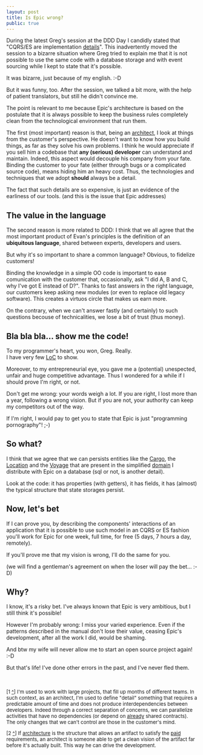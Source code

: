```yaml
---
layout: post
title: Is Epic wrong?
public: true
---
```

<a name="detail-fn-back"></a>
During the latest Greg's session at the DDD Day I candidly stated that
"CQRS/ES are implementation [details][detail-fn]". This inadvertently moved the
session to a bizarre situation where Greg tried to explain me that it is not
possible to use the same code with a database storage and with event sourcing
while I kept to state that it's possible.

It was bizarre, just because of my english. :-D

But it was funny, too. After the session, we talked a bit more, with the help
of patient translators, but still he didn't convince me.

The point is relevant to me because Epic's architecture is based on the
postulate that it is always possible to keep the business
rules completely clean from the technological environment that run them.

<a name="arc-fn-back"></a>
The first (most important) reason is that, being
an [architect][arc-fn], I look at things from the customer's perspective.
He doesn't want to know how you build things, as far as they solve his
own problems.
I think he would appreciate if you sell him a codebase
that **any (serious) developer** can understand and maintain.
Indeed, this aspect would decouple his company from your fate.
Binding the customer to your fate (either through bugs or a complicated
source code), means hiding him an heavy cost.
Thus, the technologies and techniques that we adopt **should** always
be a detail.

The fact that such details are so expensive, is just an evidence of the
earliness of our tools. (and this is the issue that Epic addresses)

The value in the language
-------------------------
The second reason is more related to DDD: I think that we all agree that the
most important product of Evan's principles is the definition of an
**ubiquitous language**, shared between experts, developers and users.

But why it's so important to share a common language? Obvious, to fidelize
customers!

Binding the knowledge in a simple OO code is important to ease comunication 
with the customer that, occasionally, ask "I did A, B and C, why I've got E 
instead of D?". Thanks to fast answers in the right language, our customers 
keep asking new modules (or even to replace old legacy software). 
This creates a virtuos circle that makes us earn more.

On the contrary, when we can't answer fastly (and certainly) to such questions 
becouse of technicalities, we lose a bit of trust (thus money).

Bla bla bla... show me the code!
--------------------------------
To my programmer's heart, you won, Greg. Really.   
I have very few [LoC][epic-code] to show.

Moreover, to my entrepreneurial eye, you gave me a (potential)
unespected, unfair and huge competitive advantage. Thus I wondered for a
while if I should prove I'm right, or not.

Don't get me wrong: your words weigh a lot. If you are right, I lost more than
a year, following a wrong vision. But if you are not, your authority
can keep my competitors out of the way.

If I'm right, I would pay to get you to state that Epic is just
"programming pornography"! ;-)

So what?
--------
I think that we agree that we can persists entities
like the [Cargo][cargo], the [Location][location] and the [Voyage][voyage]
that are present in the simplified [domain][dddsample] I distribute with
Epic on a database (sql or not, is another detail).

Look at the code: it has properties (with getters), it has fields, it has
(almost) the typical structure that state storages persist.

Now, let's bet
--------------
If I can prove you, by describing the components' interactions of an
application that it is possible to use such model in an CQRS or ES fashion
you'll work for Epic for one week, full time, for free (5 days, 7 hours a day, 
remotely).

If you'll prove me that my vision is wrong, I'll do the same for you.

(we will find a gentleman's agreement on when the loser will pay the bet... :-D)

Why?
----
I know, it's a risky bet.
I've always known that Epic is very ambitious, but I still think it's possible!

However I'm probably wrong: I miss your varied experience.
Even if the patterns described in the manual don't lose their value,
ceasing Epic's development, after all the work I did, would be shaming.

And btw my wife will never allow me to start an open source project again! :-D

But that's life! I've done other errors in the past, and I've never fled them.

<div class="footnotes" style="display:block; font-size:small;
padding-top:20px;">
<p>[1 <a name="detail-fn" href="#detail-fn-back">^</a>] I'm used to work
with large projects, that fill up months of different teams.
In such context, as an architect, I'm used to define "detail"
something that requires a predictable amount of time and
does not produce interdependencies between developers.
Indeed through a correct separation of concerns, we can parallelize activities
that have no dependencies (or depend on <u>already</u> shared contracts).
The only changes that we can't control are those in the customer's mind.</p>

<p>[2 <a name="arc-fn" href="#arc-fn-back">^</a>] If
<a href="/2011/06/29/software-architecture.html">architecture</a> is
the structure that allows an artifact to satisfy the <u>paid</u> requirements,
an architect is someone able to get a clean vision of the artifact far before
it's actually built. This way he can drive the development.</p>
</div>

[detail-fn]: #detail-fn "What is an implementation detail?"
[arc-fn]: #arc-fn "Who is an Architect?"
[architecture]: http://epic.tesio.it/2011/06/29/software-architecture.html
[cargo]: https://github.com/bards/Epic.NET/blob/devel/Challenges/Challenge00.DDDSample/Challenge00.DDDSample.Default/Cargo/Cargo.cs
[location]: https://github.com/bards/Epic.NET/blob/devel/Challenges/Challenge00.DDDSample/Challenge00.DDDSample.Default/Location/Location.cs
[voyage]: https://github.com/bards/Epic.NET/blob/devel/Challenges/Challenge00.DDDSample/Challenge00.DDDSample.Default/Voyage/Voyage.cs
[dddsample]: https://github.com/bards/Epic.NET/tree/devel/Challenges/Challenge00.DDDSample
[epic-code]: https://github.com/bards/Epic.NET "Epic.NET code base on GitHub"
